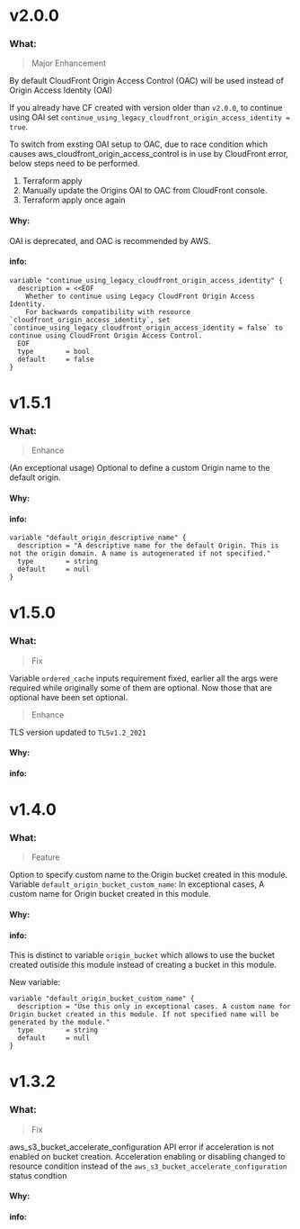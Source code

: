 # v2.0.0

### What:

> Major Enhancement

By default CloudFront Origin Access Control (OAC) will be used instead of Origin Access Identity (OAI)

If you already have CF created with version older than `v2.0.0`, to continue using OAI set `continue_using_legacy_cloudfront_origin_access_identity = true`.

To switch from exsting OAI setup to OAC, due to race condition which causes aws_cloudfront_origin_access_control is in use by CloudFront error, below steps need to be performed.

1. Terraform apply
2. Manually update the Origins OAI to OAC from CloudFront console.
3. Terraform apply once again

#### Why:

OAI is deprecated, and OAC is recommended by AWS.

#### info:

```
variable "continue_using_legacy_cloudfront_origin_access_identity" {
  description = <<EOF
    Whether to continue using Legacy CloudFront Origin Access Identity.
    For backwards compatibility with resource `cloudfront_origin_access_identity`, set `continue_using_legacy_cloudfront_origin_access_identity = false` to continue using CloudFront Origin Access Control.
  EOF
  type        = bool
  default     = false
}
```

# v1.5.1

### What:

> Enhance

(An exceptional usage) Optional to define a custom Origin name to the default origin.

#### Why:

#### info:

```
variable "default_origin_descriptive_name" {
  description = "A descriptive name for the default Origin. This is not the origin domain. A name is autogenerated if not specified."
  type        = string
  default     = null
}
```

# v1.5.0

### What:

> Fix

Variable `ordered_cache` inputs requirement fixed, earlier all the args were required while originally some of them are optional. Now those that are optional have been set optional.

> Enhance

TLS version updated to `TLSv1.2_2021`

#### Why:

#### info:

# v1.4.0

### What:

> Feature

Option to specify custom name to the Origin bucket created in this module.
Variable `default_origin_bucket_custom_name`: In exceptional cases, A custom name for Origin bucket created in this module.

#### Why:

#### info:

This is distinct to variable `origin_bucket` which allows to use the bucket created outiside this module instead of creating a bucket in this module.

New variable:

```
variable "default_origin_bucket_custom_name" {
  description = "Use this only in exceptional cases. A custom name for Origin bucket created in this module. If not specified name will be generated by the module."
  type        = string
  default     = null
}

```

# v1.3.2

### What:

> Fix

aws_s3_bucket_accelerate_configuration API error if acceleration is not enabled on bucket creation. Acceleration enabling or disabling changed to resource condition instead of the `aws_s3_bucket_accelerate_configuration` status condtion

#### Why:

#### info:
